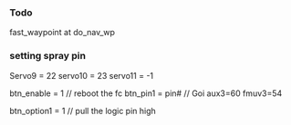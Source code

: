 ### Todo

fast_waypoint at do_nav_wp

### setting spray pin

Servo9 = 22
servo10 = 23
servo11 = -1

btn_enable = 1 // reboot the fc
btn_pin1 = pin# // Goi aux3=60 fmuv3=54

btn_option1 = 1 // pull the logic pin high

